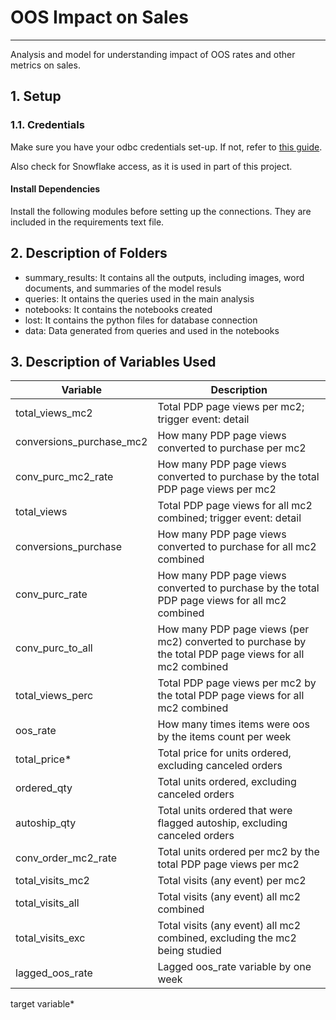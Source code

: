 # OOS Impact on Sales
---
Analysis and model for understanding impact of OOS rates and other metrics on sales.

## 1. Setup 
### 1.1. Credentials
Make sure you have your odbc credentials set-up. If not, refer to [this guide](https://github.com/Chewy-Inc/sc-data-science/blob/master/docs/database.md#12-mac).

Also check for Snowflake access, as it is used in part of this project.

#### Install Dependencies
Install the following modules before setting up the connections. They are included in the requirements text file.

## 2. Description of Folders
- summary_results: It contains all the outputs, including images, word documents, and summaries of the model resuls
- queries: It ontains the queries used in the main analysis
- notebooks: It contains the notebooks created
- lost: It contains the python files for database connection
- data: Data generated from queries and used in the notebooks

## 3. Description of Variables Used
| Variable | Description |
| -------- | ----------- |
|total_views_mc2|	Total PDP page views per mc2; trigger event: detail|
|conversions_purchase_mc2|	How many PDP page views converted to purchase per mc2|
|conv_purc_mc2_rate|	How many PDP page views converted to purchase by the total PDP page views per mc2|
|total_views|	Total PDP page views for all mc2 combined; trigger event: detail|
|conversions_purchase|	How many PDP page views converted to purchase for all mc2 combined|
|conv_purc_rate|	How many PDP page views converted to purchase by the total PDP page views for all mc2 combined|
|conv_purc_to_all|	How many PDP page views (per mc2) converted to purchase by the total PDP page views for all mc2 combined|
|total_views_perc|	Total PDP page views per mc2 by the total PDP page views for all mc2 combined|
|oos_rate|	How many times items were oos by the items count per week|
|total_price*|	Total price for units ordered, excluding canceled orders|
|ordered_qty|	Total units ordered, excluding canceled orders|
|autoship_qty|	Total units ordered that were flagged autoship, excluding canceled orders|
|conv_order_mc2_rate|	Total units ordered per mc2 by the total PDP page views per mc2|
|total_visits_mc2|	Total visits (any event) per mc2|
|total_visits_all|	Total visits (any event) all mc2 combined|
|total_visits_exc|	Total visits (any event) all mc2 combined, excluding the mc2 being studied|
|lagged_oos_rate|	Lagged oos_rate variable by one week|
target variable*

